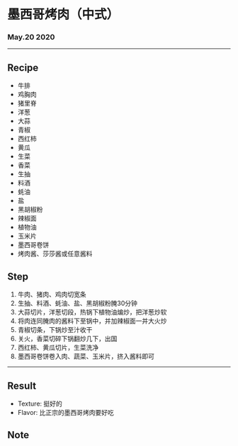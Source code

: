 # 墨西哥烤肉（中式）

### May.20 2020

---


## Recipe

- 牛排
- 鸡胸肉
- 猪里脊
- 洋葱
- 大蒜
- 青椒
- 西红柿
- 黄瓜
- 生菜
- 香菜
- 生抽
- 料酒
- 蚝油
- 盐
- 黑胡椒粉
- 辣椒面
- 植物油
- 玉米片
- 墨西哥卷饼
- 烤肉酱、莎莎酱或任意酱料


## Step

1. 牛肉、猪肉、鸡肉切宽条
2. 生抽、料酒、蚝油、盐、黑胡椒粉腌30分钟
3. 大蒜切片，洋葱切段，热锅下植物油煸炒，把洋葱炒软
4. 将肉连同腌肉的酱料下至锅中，并加辣椒面一并大火炒
5. 青椒切条，下锅炒至汁收干
6. 关火，香菜切碎下锅翻炒几下，出国
7. 西红柿、黄瓜切片，生菜洗净
8. 墨西哥卷饼卷入肉、蔬菜、玉米片，挤入酱料即可

---
## Result
- Texture: 挺好的
- Flavor: 比正宗的墨西哥烤肉要好吃

## Note
